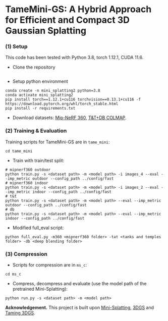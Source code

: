 
# TameMini-GS: A Hybrid Approach for Efficient and Compact 3D Gaussian Splatting

### (1) Setup
This code has been tested with Python 3.8, torch 1.12.1, CUDA 11.6.

- Clone the repository 
```

```
- Setup python environment
```
conda create -n mini_splatting2 python=3.8
conda activate mini_splatting2
pip install torch==1.12.1+cu116 torchvision==0.13.1+cu116 -f https://download.pytorch.org/whl/torch_stable.html
pip install -r requirements.txt
```

- Download datasets: [Mip-NeRF 360](https://jonbarron.info/mipnerf360/), [T&T+DB COLMAP](https://repo-sam.inria.fr/fungraph/3d-gaussian-splatting/datasets/input/tandt_db.zip).

### (2) Training & Evaluation

Training scripts for TameMini-GS are in `tame_mini`:
```
cd tame_mini
```
- Train with train/test split:
```
# mipnerf360 outdoor
python train.py -s <dataset path> -m <model path> -i images_4 --eval --imp_metric outdoor --config_path ../config/fast
# mipnerf360 indoor
python train.py -s <dataset path> -m <model path> -i images_2 --eval --imp_metric indoor --config_path ../config/fast
# t&t
python train.py -s <dataset path> -m <model path> --eval --imp_metric outdoor --config_path ../config/fast
# db
python train.py -s <dataset path> -m <model path> --eval --imp_metric indoor --config_path ../config/fast
```

- Modified full_eval script:
```
python full_eval.py -m360 <mipnerf360 folder> -tat <tanks and temples folder> -db <deep blending folder>
```
### (3) Compression

- Scripts for compression are in `ms_c`:
```
cd ms_c
```
- Compress, decompress and evaluate (use the model path of the pretrained Mini-Splatting):
```
python run.py -s <dataset path> -m <model path>
```
**Acknowledgement.** This project is built upon [Mini-Splatting](https://github.com/fatPeter/mini-splatting), [3DGS](https://github.com/graphdeco-inria/gaussian-splatting) and [Taming 3DGS](https://github.com/humansensinglab/taming-3dgs).








